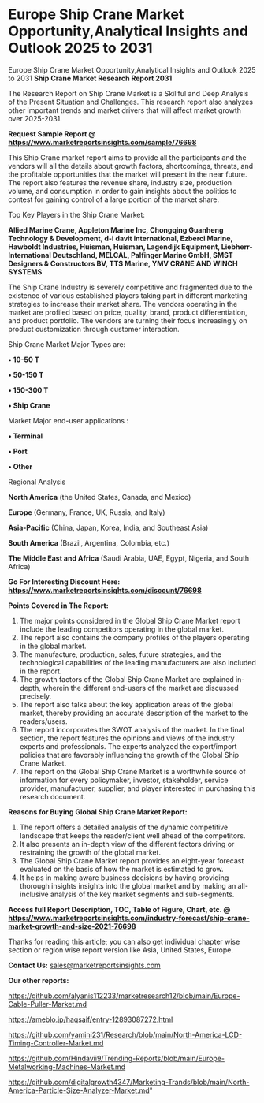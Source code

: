 # Europe Ship Crane Market Opportunity,Analytical Insights and Outlook 2025 to 2031
Europe Ship Crane Market Opportunity,Analytical Insights and Outlook 2025 to 2031
<strong>Ship Crane Market Research Report 2031</strong>

The Research Report on Ship Crane Market is a Skillful and Deep Analysis of the Present Situation and Challenges. This research report also analyzes other important trends and market drivers that will affect market growth over 2025-2031.

<strong>Request Sample Report @ <a href=https://www.marketreportsinsights.com/sample/76698>https://www.marketreportsinsights.com/sample/76698</a></strong>

This Ship Crane market report aims to provide all the participants and the vendors will all the details about growth factors, shortcomings, threats, and the profitable opportunities that the market will present in the near future. The report also features the revenue share, industry size, production volume, and consumption in order to gain insights about the politics to contest for gaining control of a large portion of the market share.

Top Key Players in the Ship Crane Market:

<strong>Allied Marine Crane, Appleton Marine Inc, Chongqing Guanheng Technology & Development, d-i davit international, Ezberci Marine, Hawboldt Industries, Huisman, Huisman, Lagendijk Equipment, Liebherr-International Deutschland, MELCAL, Palfinger Marine GmbH, SMST Designers & Constructors BV, TTS Marine, YMV CRANE AND WINCH SYSTEMS</strong>

The Ship Crane Industry is severely competitive and fragmented due to the existence of various established players taking part in different marketing strategies to increase their market share. The vendors operating in the market are profiled based on price, quality, brand, product differentiation, and product portfolio. The vendors are turning their focus increasingly on product customization through customer interaction.

Ship Crane Market Major Types are:

<strong>• 10-50 T

• 50-150 T

• 150-300 T

• Ship Crane</strong>

Market Major end-user applications :

<strong>• Terminal

• Port

• Other</strong>

Regional Analysis

</u><strong><b>North America</b></strong> (the United States, Canada, and Mexico)

<strong><b>Europe </b></strong>(Germany, France, UK, Russia, and Italy)

<strong><b>Asia-Pacific</b></strong> (China, Japan, Korea, India, and Southeast Asia)

<strong><b>South America</b></strong> (Brazil, Argentina, Colombia, etc.)

<strong><b>The Middle East and Africa</b></strong> (Saudi Arabia, UAE, Egypt, Nigeria, and South Africa)

<strong>Go For Interesting Discount Here: <a href=https://www.marketreportsinsights.com/discount/76698>https://www.marketreportsinsights.com/discount/76698</a></strong>

<strong>Points Covered in The Report:</strong>
<ol>
  <li>The major points considered in the Global Ship Crane Market report include the leading competitors operating in the global market.</li>
  <li>The report also contains the company profiles of the players operating in the global market.</li>
  <li>The manufacture, production, sales, future strategies, and the technological capabilities of the leading manufacturers are also included in the report.</li>
  <li>The growth factors of the Global Ship Crane Market are explained in-depth, wherein the different end-users of the market are discussed precisely.</li>
  <li>The report also talks about the key application areas of the global market, thereby providing an accurate description of the market to the readers/users.</li>
  <li>The report incorporates the SWOT analysis of the market. In the final section, the report features the opinions and views of the industry experts and professionals. The experts analyzed the export/import policies that are favorably influencing the growth of the Global Ship Crane Market.</li>
  <li>The report on the Global Ship Crane Market is a worthwhile source of information for every policymaker, investor, stakeholder, service provider, manufacturer, supplier, and player interested in purchasing this research document.</li>
</ol>
<strong>Reasons for Buying Global Ship Crane Market Report:</strong>

<ol>
  <li>The report offers a detailed analysis of the dynamic competitive landscape that keeps the reader/client well ahead of the competitors.</li>
  <li>It also presents an in-depth view of the different factors driving or restraining the growth of the global market.</li>
  <li>The Global Ship Crane Market report provides an eight-year forecast evaluated on the basis of how the market is estimated to grow.</li>
  <li>It helps in making aware business decisions by having providing thorough insights insights into the global market and by making an all-inclusive analysis of the key market segments and sub-segments.</li>
</ol>
<strong>Access full Report Description, TOC, Table of Figure, Chart, etc. @ <a href=https://www.marketreportsinsights.com/industry-forecast/ship-crane-market-growth-and-size-2021-76698>https://www.marketreportsinsights.com/industry-forecast/ship-crane-market-growth-and-size-2021-76698</a></strong>


Thanks for reading this article; you can also get individual chapter wise section or region wise report version like Asia, United States, Europe.

<strong>Contact Us:</strong>
sales@marketreportsinsights.com

<strong>Our other reports:</strong>

<a href=https://github.com/alyanis112233/marketresearch12/blob/main/Europe-Cable-Puller-Market.md>https://github.com/alyanis112233/marketresearch12/blob/main/Europe-Cable-Puller-Market.md</a>

<a href=https://ameblo.jp/haqsaif/entry-12893087272.html>https://ameblo.jp/haqsaif/entry-12893087272.html</a>

<a href=https://github.com/yamini231/Research/blob/main/North-America-LCD-Timing-Controller-Market.md>https://github.com/yamini231/Research/blob/main/North-America-LCD-Timing-Controller-Market.md</a>

<a href=https://github.com/Hindavii9/Trending-Reports/blob/main/Europe-Metalworking-Machines-Market.md>https://github.com/Hindavii9/Trending-Reports/blob/main/Europe-Metalworking-Machines-Market.md</a>

<a href=https://github.com/digitalgrowth4347/Marketing-Trands/blob/main/North-America-Particle-Size-Analyzer-Market.md>https://github.com/digitalgrowth4347/Marketing-Trands/blob/main/North-America-Particle-Size-Analyzer-Market.md</a>"
